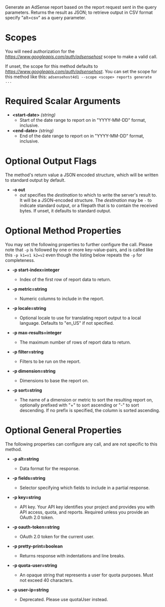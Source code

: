 Generate an AdSense report based on the report request sent in the query parameters. Returns the result as JSON; to retrieve output in CSV format specify &#34;alt=csv&#34; as a query parameter.
# Scopes

You will need authorization for the *https://www.googleapis.com/auth/adsensehost* scope to make a valid call.

If unset, the scope for this method defaults to *https://www.googleapis.com/auth/adsensehost*.
You can set the scope for this method like this: `adsensehost4d1 --scope <scope> reports generate ...`
# Required Scalar Arguments
* **&lt;start-date&gt;** *(string)*
    - Start of the date range to report on in &#34;YYYY-MM-DD&#34; format, inclusive.
* **&lt;end-date&gt;** *(string)*
    - End of the date range to report on in &#34;YYYY-MM-DD&#34; format, inclusive.

# Optional Output Flags

The method's return value a JSON encoded structure, which will be written to standard output by default.

* **-o out**
    - *out* specifies the *destination* to which to write the server's result to.
      It will be a JSON-encoded structure.
      The *destination* may be `-` to indicate standard output, or a filepath that is to contain the received bytes.
      If unset, it defaults to standard output.
# Optional Method Properties

You may set the following properties to further configure the call. Please note that `-p` is followed by one 
or more key-value-pairs, and is called like this `-p k1=v1 k2=v2` even though the listing below repeats the
`-p` for completeness.

* **-p start-index=integer**
    - Index of the first row of report data to return.

* **-p metric=string**
    - Numeric columns to include in the report.

* **-p locale=string**
    - Optional locale to use for translating report output to a local language. Defaults to &#34;en_US&#34; if not specified.

* **-p max-results=integer**
    - The maximum number of rows of report data to return.

* **-p filter=string**
    - Filters to be run on the report.

* **-p dimension=string**
    - Dimensions to base the report on.

* **-p sort=string**
    - The name of a dimension or metric to sort the resulting report on, optionally prefixed with &#34;+&#34; to sort ascending or &#34;-&#34; to sort descending. If no prefix is specified, the column is sorted ascending.

# Optional General Properties

The following properties can configure any call, and are not specific to this method.

* **-p alt=string**
    - Data format for the response.

* **-p fields=string**
    - Selector specifying which fields to include in a partial response.

* **-p key=string**
    - API key. Your API key identifies your project and provides you with API access, quota, and reports. Required unless you provide an OAuth 2.0 token.

* **-p oauth-token=string**
    - OAuth 2.0 token for the current user.

* **-p pretty-print=boolean**
    - Returns response with indentations and line breaks.

* **-p quota-user=string**
    - An opaque string that represents a user for quota purposes. Must not exceed 40 characters.

* **-p user-ip=string**
    - Deprecated. Please use quotaUser instead.

